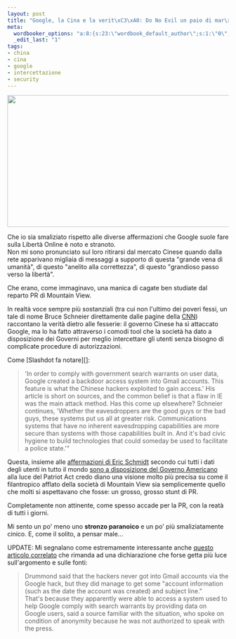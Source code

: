 ```yaml
--- 
layout: post
title: "Google, la Cina e la verit\xC3\xA0: Do No Evil un paio di mar\xC3\xB2ni\xE2\x80\xA6"
meta: 
  wordbooker_options: "a:8:{s:23:\"wordbook_default_author\";s:1:\"0\";s:29:\"wordbook_republish_time_frame\";s:2:\"10\";s:18:\"wordbook_attribute\";s:31:\"Posted a new post on their blog\";s:29:\"wordbooker_status_update_text\";s:35:\": New blog post :  %title% - %link%\";s:19:\"wordbook_actionlink\";s:3:\"300\";s:18:\"wordbook_orandpage\";s:1:\"2\";s:23:\"wordbook_extract_length\";s:3:\"256\";s:18:\"wordbook_page_post\";s:4:\"-100\";}"
  _edit_last: "1"
tags: 
- china
- cina
- google
- intercettazione
- security
---
```

<a href="http://www.lastknight.com/download//2010/01/t1larg.schneier.google.afpgi_.jpg"><img src="http://www.lastknight.com/download//2010/01/t1larg.schneier.google.afpgi_-533x300.jpg" alt="" title="t1larg.schneier.google.afpgi" width="533" height="300" class="aligncenter size-medium wp-image-1812" /></a>  
  
Che io sia smaliziato rispetto alle diverse affermazioni che Google suole fare sulla Libertà Online è noto e stranoto.  
Non mi sono pronunciato sul loro ritirarsi dal mercato Cinese quando dalla rete apparivano migliaia di messaggi a supporto di questa "grande vena di umanità", di questo "anelito alla correttezza", di questo "grandioso passo verso la libertà".  
  
Che erano, come immaginavo, una manica di cagate ben studiate dal reparto PR di Mountain View.  
  
In realtà voce sempre più sostanziali (tra cui non l'ultimo dei poveri fessi, un tale di nome Bruce Schneier direttamente dalle pagine della [CNN][2]) raccontano la verità dietro alle fesserie: il governo Cinese ha sì attaccato Google, ma lo ha fatto attraverso i comodi tool che la società ha dato a disposizione dei Governi per meglio intercettare gli utenti senza bisogno di complicate procedure di autorizzazioni.  
  
Come [Slashdot fa notare][]:  
  
> 'In order to comply with government search warrants on user data, Google created a backdoor access system into Gmail accounts. This feature is what the Chinese hackers exploited to gain access.' His article is short on sources, and the common belief is that a flaw in IE was the main attack method. Has this come up elsewhere? Schneier continues, 'Whether the eavesdroppers are the good guys or the bad guys, these systems put us all at greater risk. Communications systems that have no inherent eavesdropping capabilities are more secure than systems with those capabilities built in. And it's bad civic hygiene to build technologies that could someday be used to facilitate a police state.'"  
  
Questa, insieme alle [affermazioni di Eric Schmidt][3] secondo cui tutti i dati degli utenti in tutto il mondo [sono a disposizione del Governo Americano][4] alla luce del Patriot Act credo diano una visione molto più precisa su come il filantropico afflato della società di Mountain View sia semplicemente quello che molti si aspettavano che fosse: un grosso, grosso stunt di PR.  
  
Completamente non attinente, come spesso accade per la PR, con la reatà di tutti i giorni.  
  
Mi sento un po' meno uno **stronzo paranoico** e un po' più smaliziatamente cinico. E, come il solito, a pensar male...  
  
UPDATE: Mi segnalano come estremamente interessante anche [questo articolo correlato][5] che rimanda ad una dichiarazione che forse getta più luce sull'argomento e sulle fonti:  
  
> Drummond said that the hackers never got into Gmail accounts via the Google hack, but they did manage to get some "account information (such as the date the account was created) and subject line."  
> That's because they apparently were able to access a system used to help Google comply with search warrants by providing data on Google users, said a source familiar with the situation, who spoke on condition of anonymity because he was not authorized to speak with the press.


[1]: http://tech.slashdot.org/story/10/01/24/1518213/Surveillance-Backdoor-Enabled-Chinese-Gmail-Attack
[2]: http://www.cnn.com/2010/OPINION/01/23/schneier.google.hacking/index.html
[3]: http://www.lastknight.com/2009/12/08/siete-una-manica-di-stronzi-fuorilegge/
[4]: http://www.fabioghioni.net/2009/12/lad-di-google-e-vero-rilasciamo-i-dati-personali/
[5]: http://www.freedom-to-tinker.com/blog/tblee/google-attacks-highlight-importance-surveillance-transparency 
